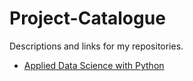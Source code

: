 # Project-Catalogue

Descriptions and links for my repositories. 

- [Applied Data Science with Python](https://github.com/iDataist/Project-Catalogue/blob/master/Applied%20Data%20Science%20with%20Python.md)

